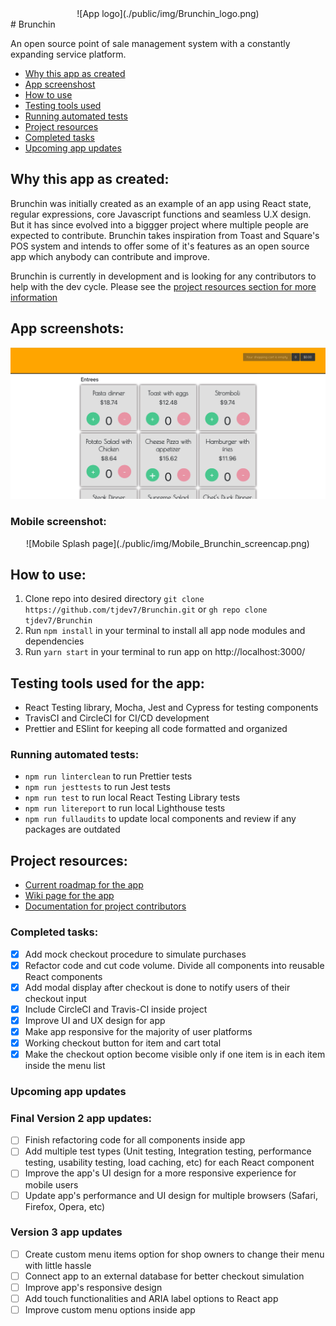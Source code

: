 
<div class="READMEstyling" align="center">
    ![App logo](./public/img/Brunchin_logo.png)
</div>
# Brunchin

An open source point of sale management system with a constantly expanding service platform. 

- [Why this app as created](#why-this-app-was-created)
- [App screenshost](#app-screenshot)
- [How to use](#how-to-use)
- [Testing tools used](#testing-tools-used-for-the-app)
- [Running automated tests](#running-automated-tests)
- [Project resources](#project-resources)
- [Completed tasks](#completed-tasks)
- [Upcoming app updates](#upcoming-app-updates)



## Why this app as created:

Brunchin was initially created as an example of an app using React state, regular expressions, core Javascript functions and seamless U.X design. But it has since evolved into a biggger project where multiple people are expected to contribute. Brunchin takes inspiration from Toast and Square's POS system and intends to offer some of it's features as an open source app which anybody can contribute and improve. 

Brunchin is currently in development and is looking for any contributors to help with the dev cycle. Please see the [project resources section for more information](https://github.com/tjdev7/Brunchin/tree/main/docs)

## App screenshots:

![Splash page](./public/img/Brunchin_splashpage.png)

### Mobile screenshot:

<div class="READMEstyling" align="center">
    ![Mobile Splash page](./public/img/Mobile_Brunchin_screencap.png)
</div>

## How to use:

1. Clone repo into desired directory `git clone https://github.com/tjdev7/Brunchin.git` or `gh repo clone tjdev7/Brunchin`
2. Run `npm install` in your terminal to install all app node modules and dependencies
3. Run `yarn start` in your terminal to run app on http://localhost:3000/

## Testing tools used for the app:

-   React Testing library, Mocha, Jest and Cypress for testing components
-   TravisCI and CircleCI for CI/CD development
-   Prettier and ESlint for keeping all code formatted and organized

### Running automated tests:

- ```npm run linterclean``` to run Prettier tests
- ```npm run jesttests``` to run Jest tests
- ```npm run test``` to run local React Testing Library tests
- ```npm run litereport``` to run local Lighthouse tests
- ```npm run fullaudits``` to update local components and review if any packages are outdated

## Project resources:

-   [Current roadmap for the app](https://github.com/tjdev7/Brunchin/projects/1)
-   [Wiki page for the app](https://github.com/tjdev7/Brunchin/wiki)
-   [Documentation for project contributors](https://github.com/tjdev7/Brunchin/tree/main/docs)

### Completed tasks:

- [x] Add mock checkout procedure to simulate purchases
- [x] Refactor code and cut code volume. Divide all components into reusable React components
- [x] Add modal display after checkout is done to notify users of their checkout input
- [x] Include CircleCI and Travis-CI inside project
- [x] Improve UI and UX design for app
- [x] Make app responsive for the majority of user platforms
- [x] Working checkout button for item and cart total
- [x] Make the checkout option become visible only if one item is in each item inside the menu list

### Upcoming app updates
### Final Version 2 app updates:

- [ ] Finish refactoring code for all components inside app
- [ ] Add multiple test types (Unit testing, Integration testing, performance testing, usability testing, load caching, etc) for each React component
- [ ] Improve the app's UI design for a more responsive experience for mobile users
- [ ] Update app's performance and UI design for multiple browsers (Safari, Firefox, Opera, etc)
### Version 3 app updates

- [ ] Create custom menu items option for shop owners to change their menu with little hassle
- [ ] Connect app to an external database for better checkout simulation
- [ ] Improve app's responsive design
- [ ] Add touch functionalities and ARIA label options to React app
- [ ] Improve custom menu options inside app
